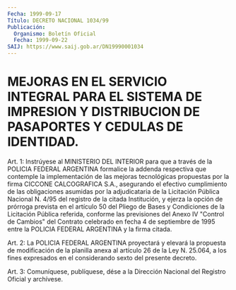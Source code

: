 ```yaml
---
Fecha: 1999-09-17
Título: DECRETO NACIONAL 1034/99
Publicación:
  Organismo: Boletín Oficial
  Fecha: 1999-09-22
SAIJ: https://www.saij.gob.ar/DN19990001034
---
```

# MEJORAS EN EL SERVICIO INTEGRAL PARA EL SISTEMA DE  IMPRESION Y DISTRIBUCION DE PASAPORTES Y CEDULAS DE IDENTIDAD.

<a id="1"></a>
Art. 1: Instrúyese al MINISTERIO DEL INTERIOR para que a través de la POLICIA FEDERAL ARGENTINA formalice la addenda respectiva que contemple la implementación de las mejoras tecnológicas propuestas por la firma CICCONE CALCOGRAFICA S.A., asegurando el efectivo cumplimiento de las obligaciones asumidas por la adjudicataria de la Licitación Pública Nacional N. 4/95 del registro de la citada Institución, y ejerza la opción de prórroga prevista en el artículo 50 del Pliego de Bases y Condiciones de la Licitación Pública referida, conforme las previsiones del Anexo IV "Control de Cambios" del Contrato celebrado en fecha 4 de septiembre de 1995 entre la POLICIA FEDERAL ARGENTINA y la firma citada.

<a id="2"></a>
Art. 2: La POLICIA FEDERAL ARGENTINA proyectará y elevará la propuesta de modificación de la planilla anexa al artículo 26 de la Ley N. 25.064, a los fines expresados en el considerando sexto del presente decreto.

<a id="3"></a>
Art. 3: Comuníquese, publíquese, dése a la Dirección Nacional del Registro Oficial y archívese.